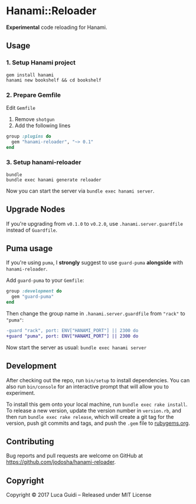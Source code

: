 # Hanami::Reloader

**Experimental** code reloading for Hanami.

## Usage

### 1. Setup Hanami project

```shell
gem install hanami
hanami new bookshelf && cd bookshelf
```

### 2. Prepare Gemfile

Edit `Gemfile`

  1. Remove `shotgun`
  2. Add the following lines

```ruby
group :plugins do
  gem "hanami-reloader", "~> 0.1"
end
```

### 3. Setup hanami-reloader

```shell
bundle
bundle exec hanami generate reloader
```

Now you can start the server via `bundle exec hanami server`.

## Upgrade Nodes

If you're upgrading from `v0.1.0` to `v0.2.0`, use `.hanami.server.guardfile` instead of `Guardfile`.

## Puma usage

If you're using `puma`, I **strongly** suggest to use `guard-puma` **alongside** with `hanami-reloader`.

Add `guard-puma` to your `Gemfile`:

```ruby
group :development do
  gem "guard-puma"
end
```

Then change the group name in `.hanami.server.guardfile` from `"rack"` to `"puma"`:

```diff
-guard "rack", port: ENV["HANAMI_PORT"] || 2300 do
+guard "puma", port: ENV["HANAMI_PORT"] || 2300 do
```

Now start the server as usual: `bundle exec hanami server`

## Development

After checking out the repo, run `bin/setup` to install dependencies. You can also run `bin/console` for an interactive prompt that will allow you to experiment.

To install this gem onto your local machine, run `bundle exec rake install`. To release a new version, update the version number in `version.rb`, and then run `bundle exec rake release`, which will create a git tag for the version, push git commits and tags, and push the `.gem` file to [rubygems.org](https://rubygems.org).

## Contributing

Bug reports and pull requests are welcome on GitHub at https://github.com/jodosha/hanami-reloader.

## Copyright

Copyright © 2017 Luca Guidi – Released under MIT License
